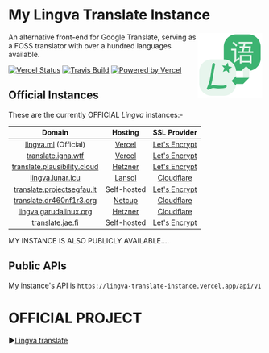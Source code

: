 # My Lingva Translate Instance

<img src="public/logo.svg" width="128" align="right">
An alternative front-end for Google Translate, serving as a FOSS translator with over a hundred languages available.


[![Vercel Status](https://img.shields.io/github/deployments/soymadip/lingva-Translate-Instance/Production?label=vercel&logo=vercel&color=f5f5f5)](https://lingva.ml/)
[![Travis Build](https://travis-ci.com/soymadip/lingva-Translate-Instance.svg?branch=main)](https://travis-ci.com/thedaviddelta/lingva-translate)
[<img src="https://www.datocms-assets.com/31049/1618983297-powered-by-vercel.svg" alt="Powered by Vercel" height="20">](https://lingva-translate-instance.vercel.app/)


## Official Instances

These are the currently OFFICIAL *Lingva* instances:-

| Domain                                                                      | Hosting                                   | SSL Provider                                                                                    |
|:---------------------------------------------------------------------------:|:-----------------------------------------:|:-----------------------------------------------------------------------------------------------:|
| [lingva.ml](https://lingva.ml/) (Official)                                  | [Vercel](https://vercel.com/)             | [Let's Encrypt](https://www.ssllabs.com/ssltest/analyze.html?d=lingva.ml)                       |
| [translate.igna.wtf](https://translate.igna.wtf/)                           | [Vercel](https://vercel.com/)             | [Let's Encrypt](https://www.ssllabs.com/ssltest/analyze.html?d=translate.igna.wtf)              |
| [translate.plausibility.cloud](https://translate.plausibility.cloud/)       | [Hetzner](https://hetzner.com/)           | [Let's Encrypt](https://www.ssllabs.com/ssltest/analyze.html?d=translate.plausibility.cloud)    |
| [lingva.lunar.icu](https://lingva.lunar.icu/)                               | [Lansol](https://lansol.de/)              | [Cloudflare](https://www.ssllabs.com/ssltest/analyze.html?d=lingva.lunar.icu)                   |
| [translate.projectsegfau.lt](https://translate.projectsegfau.lt/)           | Self-hosted                               | [Let's Encrypt](https://www.ssllabs.com/ssltest/analyze.html?d=translate.projectsegfau.lt)      |
| [translate.dr460nf1r3.org](https://translate.dr460nf1r3.org/)               | [Netcup](https://netcup.eu/)              | [Cloudflare](https://www.ssllabs.com/ssltest/analyze.html?d=translate.dr460nf1r3.org)           |
| [lingva.garudalinux.org](https://lingva.garudalinux.org/)                   | [Hetzner](https://hetzner.com/)           | [Cloudflare](https://www.ssllabs.com/ssltest/analyze.html?d=lingva.garudalinux.org)             |
| [translate.jae.fi](https://translate.jae.fi/)                               | Self-hosted                               | [Let's Encrypt](https://www.ssllabs.com/ssltest/analyze.html?d=translate.jae.fi)                |

MY INSTANCE IS ALSO PUBLICLY AVAILABLE.... 

## Public APIs

My instance's API is `https://lingva-translate-instance.vercel.app/api/v1`

# OFFICIAL PROJECT

▶️[Lingva translate](https://github.com/thedaviddelta/lingva-translate)

